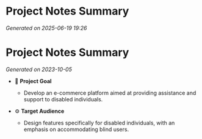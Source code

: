 # Project Notes Summary

*Generated on 2025-06-19 19:26*

# Project Notes Summary

*Generated on 2023-10-05*

- 📌 **Project Goal**
  - Develop an e-commerce platform aimed at providing assistance and support to disabled individuals.

- ⚙️ **Target Audience**
  - Design features specifically for disabled individuals, with an emphasis on accommodating blind users.